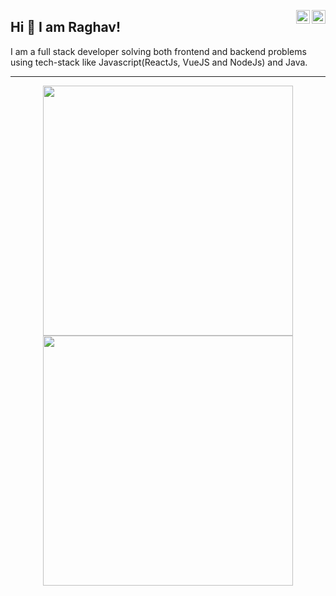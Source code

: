 <a href="https://twitter.com/iamraghavpahwa" target="_blank" rel="nofollow"><img align="right" alt="Raghav's Twitter" width="22px" src="https://cdn.jsdelivr.net/npm/simple-icons@v3/icons/twitter.svg" /></a><a href="https://www.linkedin.com/in/raghav-pahwa/" target="_blank" rel="nofollow"><img align="right" alt="Raghav's Linkdein" width="22px" src="https://cdn.jsdelivr.net/npm/simple-icons@v3/icons/linkedin.svg" /></a>

## Hi 👋 I am Raghav! 
I am a full stack developer solving both frontend and backend problems using tech-stack like Javascript(ReactJs, VueJS and NodeJs) and Java.


---
<p align = "center">
  <img src = "https://github-readme-stats.vercel.app/api?username=pahwaraghav&show_icons=true&theme=bear" width = 400>
  <img src = "https://github-readme-streak-stats.herokuapp.com?user=pahwaraghav&theme=dark&hide_border=true" width = 400>
</p>
